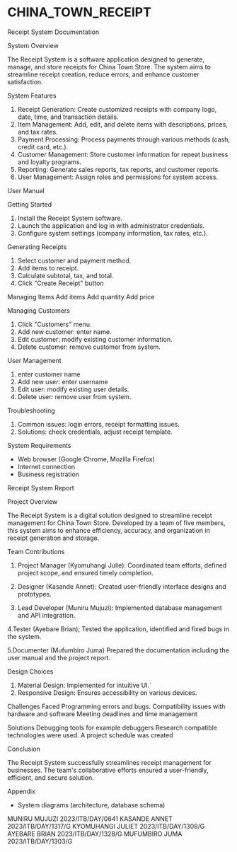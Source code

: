 # CHINA_TOWN_RECEIPT
Receipt System Documentation

System Overview

The Receipt System is a software application designed to generate, manage, and store receipts for China Town Store. The system aims to streamline receipt creation, reduce errors, and enhance customer satisfaction.

System Features

1. Receipt Generation: Create customized receipts with company logo, date, time, and transaction details.
2. Item Management: Add, edit, and delete items with descriptions, prices, and tax rates.
3. Payment Processing: Process payments through various methods (cash, credit card, etc.).
4. Customer Management: Store customer information for repeat business and loyalty programs.
5. Reporting: Generate sales reports, tax reports, and customer reports.
6. User Management: Assign roles and permissions for system access.

User Manual

Getting Started

1. Install the Receipt System software.
2. Launch the application and log in with administrator credentials.
3. Configure system settings (company information, tax rates, etc.).

Generating Receipts

1)	 Select customer and payment method.
2)	 Add items to receipt.
3)	 Calculate subtotal, tax, and total.
4)	 Click "Create Receipt" button


Managing Items
Add items
Add quantity
Add price

Managing Customers

1. Click "Customers" menu.
2. Add new customer: enter name.
3. Edit customer: modify existing customer information.
4. Delete customer: remove customer from system.

User Management

1. enter customer name
2. Add new user: enter username 
3. Edit user: modify existing user details.
4. Delete user: remove user from system.

Troubleshooting

1. Common issues: login errors, receipt formatting issues.
2. Solutions: check credentials, adjust receipt template.

System Requirements

- Web browser (Google Chrome, Mozilla Firefox)
- Internet connection
- Business registration












Receipt System Report

Project Overview

The Receipt System is a digital solution designed to streamline receipt management for China Town Store. Developed by a team of five members, this system aims to enhance efficiency, accuracy, and organization in receipt generation and storage.

Team Contributions

1. Project Manager (Kyomuhangi Julie): Coordinated team efforts, defined project scope, and ensured timely completion.

2. Designer (Kasande Annet): Created user-friendly interface designs and prototypes.

3. Lead Developer (Muniru Mujuzi): Implemented database management and API integration.

4.Tester (Ayebare Brian); Tested the application, identified and fixed bugs in the system.

5.Documenter (Mufumbiro Juma) Prepared the documentation including the user manual and the project report.

Design Choices

1. Material Design: Implemented for intuitive UI.`
2. Responsive Design: Ensures accessibility on various devices.

Challenges Faced
Programming errors and bugs.
Compatibility issues with hardware and software
Meeting deadlines and time management

Solutions
Debugging tools for example debuggers
Research compatible technologies were used.
A project schedule was created

Conclusion

The Receipt System successfully streamlines receipt management for businesses. The team's collaborative efforts ensured a user-friendly, efficient, and secure solution.

Appendix

- System diagrams (architecture, database schema)

MUNIRU MUJUZI	2023/ITB/DAY/0641
KASANDE ANNET	2023/ITB/DAY/1317/G
KYOMUHANGI JULIET	2023/ITB/DAY/1309/G
AYEBARE BRIAN	2023/ITB/DAY/1328/G
MUFUMBIRO JUMA	2023/ITB/DAY/1303/G



